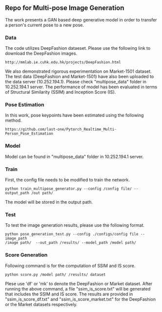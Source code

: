 
## Repo for Multi-pose Image Generation
The work presents a GAN based deep generative model in order to transfer a person's current pose to a new pose. 

### Data
The code utilizes DeepFashion dataeset. Please use the following link to download the DeepFashion images. 
```
http://mmlab.ie.cuhk.edu.hk/projects/DeepFashion.html
```
We also demonstrated rigorous experimentation on Market-1501 dataset. The test data (DeepFashion and Market-1501) have also been 
uploaded to the data server (10.252.194.1). Please check "multipose_data" folder in 10.252.194.1 server. The performance of model
has been evaluated in terms of Structural Similarity (SSIM) and Inception Score (IS). 

### Pose Estimation
In this work, pose keypoints have been estimated using the following method. 
```
https://github.com/last-one/Pytorch_Realtime_Multi-Person_Pose_Estimation
```

### Model
Model can be found in "multipose_data" folder in 10.252.194.1 server.

### Train
First, the config file needs to be modified to train the network.  

```
python train_multipose_generator.py --config /config file/ --output_path /out path/
```
The model will be stored in the output path. 

### Test
To test the image generation results, please use the following format. 
```
python pose_generation_test.py --config ./configs/config file --image_path 
/image path/  --out_path /results/ --model_path /model path/

```

### Score Generation
Following command is for the computation of SSIM and IS score. 

```
python score.py /model path/ /results/ dataset
```
Plese use 'df' or 'mk' to denote the DeepFashion or Market dataset. 
After running the above command, a file "ssim_is_score.txt" will be generated that includes the SSIM and IS score.
The results are provided in "ssim_is_score_df.txt" and "ssim_is_score_market.txt" for the DeepFashion or the Market 
datasets respectively. 


